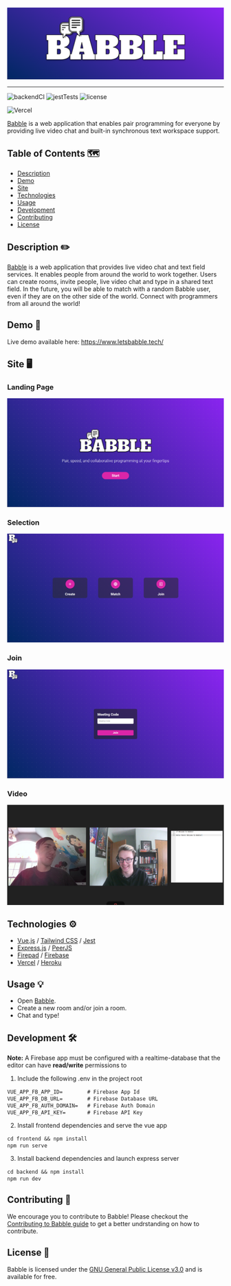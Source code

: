 <p align="center">
  <img src="./images/Banner.png" alt="Babble" />
</p>

---

![backendCI](https://github.com/jake-pauls/babble/actions/workflows/backend-deploy.yml/badge.svg)
![jestTests](https://github.com/jake-pauls/babble/actions/workflows/vue-tests.yml/badge.svg)
![license](https://img.shields.io/github/license/jake-pauls/babble?color=light-green)

![Vercel](https://therealsujitk-vercel-badge.vercel.app/?app=babble-lilac)

[Babble](https://www.letsbabble.tech/) is a web application that enables pair programming for everyone by providing live video chat and built-in synchronous text workspace support.

## Table of Contents 🗺️

- [Description](#description)
- [Demo](#demo)
- [Site](#site)
- [Technologies](#technologies)
- [Usage](#usage)
- [Development](#development)
- [Contributing](#contributing)
- [License](#license)

## Description ✏️

[Babble](https://www.letsbabble.tech/) is a web application that provides live video chat and text field services. It enables people from around the world to work together. Users can create rooms, invite people, live video chat and type in a shared text field. In the future, you will be able to match with a random Babble user, even if they are on the other side of the world. Connect with programmers from all around the world!

## Demo 💾

Live demo available here: https://www.letsbabble.tech/

## Site 🖥️

### Landing Page

![image of babble landing page](images/Landing.png)

### Selection

![image of babble selections page](images/Selection.png)

### Join

![image of babble join meeting page](images/Join.png)

### Video

![image of babble video meeting page](images/Video.png)

## Technologies ⚙️

- [Vue.js](https://vuejs.org/) / [Tailwind CSS](https://tailwindcss.com/) / [Jest](https://jestjs,io/)
- [Express.js](https://expressjs.com/) / [PeerJS](https://peerjs.com/)
- [Firepad](https://firepad.io/) / [Firebase](https://firebase.google.com/)
- [Vercel](https://vercel.com/) / [Heroku](https://heroku.com)

## Usage 💡

- Open [Babble](https://www.letsbabble.tech/).
- Create a new room and/or join a room.
- Chat and type!

## Development 🛠

**Note:** A Firebase app must be configured with a realtime-database that the editor can have **read/write** permissions to

1. Include the following .env in the project root

```
VUE_APP_FB_APP_ID=        # Firebase App Id
VUE_APP_FB_DB_URL=        # Firebase Database URL
VUE_APP_FB_AUTH_DOMAIN=   # Firebase Auth Domain
VUE_APP_FB_API_KEY=       # Firebase API Key
```

2. Install frontend dependencies and serve the vue app

```
cd frontend && npm install
npm run serve
```

3. Install backend dependencies and launch express server

```
cd backend && npm install
npm run dev
```

## Contributing 💬

We encourage you to contribute to Babble! Please checkout the [Contributing to Babble guide](/CONTRIBUTING.md) to get a better undrstanding on how to contribute.

## License 📝

Babble is licensed under the [GNU General Public License v3.0](/LICENSE) and is available for free.
